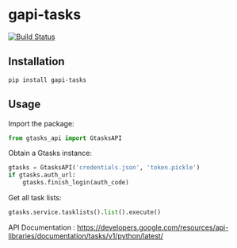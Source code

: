 # gapi-tasks
[![Build Status](https://travis-ci.com/BlueBlueBlob/gapi-tasks.svg?branch=master)](https://travis-ci.com/BlueBlueBlob/gapi-tasks)

## Installation

`pip install gapi-tasks`

## Usage
Import the package: 
```python
from gtasks_api import GtasksAPI
```

Obtain a Gtasks instance:
```python
gtasks = GtasksAPI('credentials.json', 'token.pickle')
if gtasks.auth_url:
    gtasks.finish_login(auth_code)

```

Get all task lists:
```python
gtasks.service.tasklists().list().execute()
```

API Documentation : https://developers.google.com/resources/api-libraries/documentation/tasks/v1/python/latest/